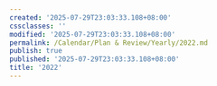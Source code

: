 ```yaml
---
created: '2025-07-29T23:03:33.108+08:00'
cssclasses: ''
modified: '2025-07-29T23:03:33.108+08:00'
permalink: /Calendar/Plan & Review/Yearly/2022.md
publish: true
published: '2025-07-29T23:03:33.108+08:00'
title: '2022'
---
```

